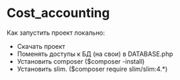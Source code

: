 # Cost_accounting

Как запустить проект локально:

* Скачать проект
* Поменять доступы к БД (на свои) в DATABASE.php
* Установить composer ($composer -install)
* Установить slim. ($composer require slim/slim:4.*)
